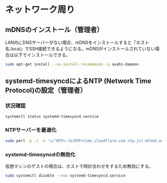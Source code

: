 # ネットワーク周り
## mDNSのインストール（管理者）
LAN内にDNSサーバーがない場合、mDNSをインストールすると「ホスト名.local」でSSH接続できるようになる。mDNSがインストールされていない場合は以下でインストールできる。
```bash
sudo apt-get install --no-install-recommends -y avahi-daemon
```

## systemd-timesyncdによるNTP (Network Time Protocol)の設定（管理者）
### 状況確認
```bash
systemctl status systemd-timesyncd.service
```

### NTPサーバーを最適化
```bash
sudo perl -p -i -e 's/^NTP=.+$/NTP=time.cloudflare.com ntp.jst.mfeed.ad.jp time.windows.com/g' '/etc/systemd/timesyncd.conf'
```

### systemd-timesyncdの無効化
仮想マシンのゲストの場合は、ホストで時計合わせをするため無効にする。
```bash
sudo systemctl disable --now systemd-timesyncd.service
```
